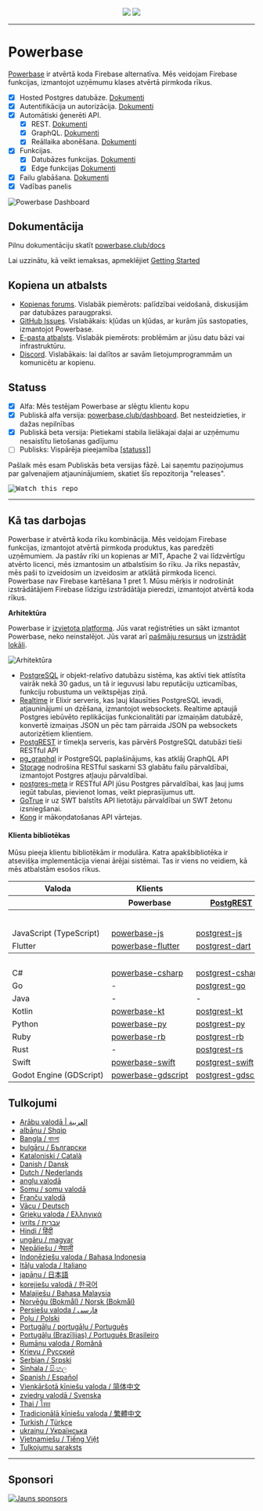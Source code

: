 <p align="center">
<img src="https://user-images.githubusercontent.com/8291514/213727234-cda046d6-28c6-491a-b284-b86c5cede25d.png#gh-light-mode-only">
<img src="https://user-images.githubusercontent.com/8291514/213727225-56186826-bee8-43b5-9b15-86e839d89393.png#gh-dark-mode-only">
</p>

---

# Powerbase

[Powerbase](https://powerbase.club) ir atvērtā koda Firebase alternatīva. Mēs veidojam Firebase funkcijas, izmantojot uzņēmumu klases atvērtā pirmkoda rīkus.

- [x] Hosted Postgres datubāze. [Dokumenti](https://powerbase.club/docs/guides/database)
- [x] Autentifikācija un autorizācija. [Dokumenti](https://powerbase.club/docs/guides/auth)
- [x] Automātiski ģenerēti API.
  - [x] REST. [Dokumenti](https://powerbase.club/docs/guides/api#rest-api-overview)
  - [x] GraphQL. [Dokumenti](https://powerbase.club/docs/guides/api#graphql-api-overview)
  - [x] Reāllaika abonēšana. [Dokumenti](https://powerbase.club/docs/guides/api#realtime-api-overview)
- [x] Funkcijas.
  - [x] Datubāzes funkcijas. [Dokumenti](https://powerbase.club/docs/guides/database/functions)
  - [x] Edge funkcijas [Dokumenti](https://powerbase.club/docs/guides/functions)
- [x] Failu glabāšana. [Dokumenti](https://powerbase.club/docs/guides/storage)
- [x] Vadības panelis

![Powerbase Dashboard](https://raw.githubusercontent.com/skorpland/powerbase/master/apps/www/public/images/github/powerbase-dashboard.png)

## Dokumentācija

Pilnu dokumentāciju skatīt [powerbase.club/docs](https://powerbase.club/docs)

Lai uzzinātu, kā veikt iemaksas, apmeklējiet [Getting Started](../DEVELOPERS.md)

## Kopiena un atbalsts

- [Kopienas forums](https://github.com/skorpland/powerbase/discussions). Vislabāk piemērots: palīdzībai veidošanā, diskusijām par datubāzes paraugpraksi.
- [GitHub Issues](https://github.com/skorpland/powerbase/issues). Vislabākais: kļūdas un kļūdas, ar kurām jūs sastopaties, izmantojot Powerbase.
- [E-pasta atbalsts](https://powerbase.club/docs/support#business-support). Vislabāk piemērots: problēmām ar jūsu datu bāzi vai infrastruktūru.
- [Discord](https://discord.powerbase.club). Vislabākais: lai dalītos ar savām lietojumprogrammām un komunicētu ar kopienu.

## Statuss

- [x] Alfa: Mēs testējam Powerbase ar slēgtu klientu kopu
- [x] Publiskā alfa versija: [powerbase.club/dashboard](https://powerbase.club/dashboard). Bet nesteidzieties, ir dažas nepilnības
- [x] Publiskā beta versija: Pietiekami stabila lielākajai daļai ar uzņēmumu nesaistītu lietošanas gadījumu
- [ ] Publisks: Vispārēja pieejamība [[statuss](https://powerbase.club/docs/guides/getting-started/features#feature-status)]]

Pašlaik mēs esam Publiskās beta versijas fāzē. Lai saņemtu paziņojumus par galvenajiem atjauninājumiem, skatiet šīs repozitorija "releases".

<kbd><img src="https://raw.githubusercontent.com/skorpland/powerbase/d5f7f413ab356dc1a92075cb3cee4e40a957d5b1/web/static/watch-repo.gif" alt="Watch this repo"/></kbd>

---

## Kā tas darbojas

Powerbase ir atvērtā koda rīku kombinācija. Mēs veidojam Firebase funkcijas, izmantojot atvērtā pirmkoda produktus, kas paredzēti uzņēmumiem. Ja pastāv rīki un kopienas ar MIT, Apache 2 vai līdzvērtīgu atvērto licenci, mēs izmantosim un atbalstīsim šo rīku. Ja rīks nepastāv, mēs paši to izveidosim un izveidosim ar atklātā pirmkoda licenci. Powerbase nav Firebase kartēšana 1 pret 1. Mūsu mērķis ir nodrošināt izstrādātājiem Firebase līdzīgu izstrādātāja pieredzi, izmantojot atvērtā koda rīkus.

**Arhitektūra**

Powerbase ir [izvietota platforma](https://powerbase.club/dashboard). Jūs varat reģistrēties un sākt izmantot Powerbase, neko neinstalējot.
Jūs varat arī [pašmāju resursus](https://powerbase.club/docs/guides/hosting/overview) un [izstrādāt lokāli](https://powerbase.club/docs/guides/local-development).

![Arhitektūra](https://github.com/skorpland/powerbase/blob/master/apps/docs/public/img/powerbase-architecture.svg)

- [PostgreSQL](https://www.postgresql.org/) ir objekt-relatīvo datubāzu sistēma, kas aktīvi tiek attīstīta vairāk nekā 30 gadus, un tā ir ieguvusi labu reputāciju uzticamības, funkciju robustuma un veiktspējas ziņā.
- [Realtime](https://github.com/skorpland/realtime) ir Elixir serveris, kas ļauj klausīties PostgreSQL ievadi, atjauninājumi un dzēšana, izmantojot websockets. Realtime aptaujā Postgres iebūvēto replikācijas funkcionalitāti par izmaiņām datubāzē, konvertē izmaiņas JSON un pēc tam pārraida JSON pa websockets autorizētiem klientiem.
- [PostgREST](http://postgrest.org/) ir tīmekļa serveris, kas pārvērš PostgreSQL datubāzi tieši RESTful API
- [pg_graphql](http://github.com/powerbase/pg_graphql/) ir PostgreSQL paplašinājums, kas atklāj GraphQL API
- [Storage](https://github.com/skorpland/storage-api) nodrošina RESTful saskarni S3 glabātu failu pārvaldībai, izmantojot Postgres atļauju pārvaldībai.
- [postgres-meta](https://github.com/skorpland/postgres-meta) ir RESTful API jūsu Postgres pārvaldībai, kas ļauj jums iegūt tabulas, pievienot lomas, veikt pieprasījumus utt.
- [GoTrue](https://github.com/netlify/gotrue) ir uz SWT balstīts API lietotāju pārvaldībai un SWT žetonu izsniegšanai.
- [Kong](https://github.com/Kong/kong) ir mākoņdatošanas API vārtejas.

#### Klienta bibliotēkas

Mūsu pieeja klientu bibliotēkām ir modulāra. Katra apakšbibliotēka ir atsevišķa implementācija vienai ārējai sistēmai. Tas ir viens no veidiem, kā mēs atbalstām esošos rīkus.

<table style="table-layout:fixed; white-space: nowrap;">
  <tr>
    <th>Valoda</th>
    <th>Klients</th>
    <th colspan="5">Funkciju klienti (komplektā ar Powerbase klientu)</th>
  </tr>
  
  <tr>
    <th></th>
    <th>Powerbase</th>
    <th><a href="https://github.com/postgrest/postgrest" target="_blank" rel="noopener noreferrer">PostgREST</a></th>
    <th><a href="https://github.com/skorpland/gotrue" target="_blank" rel="noopener noreferrer">GoTrue</a></th>
    <th><a href="https://github.com/skorpland/realtime" target="_blank" rel="noopener noreferrer">Realtime</a></th>
    <th><a href="https://github.com/skorpland/storage-api" target="_blank" rel="noopener noreferrer">Storage</a></th>
    <th>Functions</th>
  </tr>
  <!-- TEMPLATE FOR NEW ROW -->
  <!-- START ROW
  <tr>
    <td>lang</td>
    <td><a href="https://github.com/skorpland/powerbase-lang" target="_blank" rel="noopener noreferrer">powerbase-lang</a></td>
    <td><a href="https://github.com/skorpland/postgrest-lang" target="_blank" rel="noopener noreferrer">postgrest-lang</a></td>
    <td><a href="https://github.com/skorpland/gotrue-lang" target="_blank" rel="noopener noreferrer">gotrue-lang</a></td>
    <td><a href="https://github.com/skorpland/realtime-lang" target="_blank" rel="noopener noreferrer">realtime-lang</a></td>
    <td><a href="https://github.com/skorpland/storage-lang" target="_blank" rel="noopener noreferrer">storage-lang</a></td>
  </tr>
  END ROW -->
  
  <th colspan="7">⚡️ Oficiālais ⚡️</th>
  
  <tr>
    <td>JavaScript (TypeScript)</td>
    <td><a href="https://github.com/skorpland/powerbase-js" target="_blank" rel="noopener noreferrer">powerbase-js</a></td>
    <td><a href="https://github.com/skorpland/postgrest-js" target="_blank" rel="noopener noreferrer">postgrest-js</a></td>
    <td><a href="https://github.com/skorpland/gotrue-js" target="_blank" rel="noopener noreferrer">gotrue-js</a></td>
    <td><a href="https://github.com/skorpland/realtime-js" target="_blank" rel="noopener noreferrer">realtime-js</a></td>
    <td><a href="https://github.com/skorpland/storage-js" target="_blank" rel="noopener noreferrer">storage-js</a></td>
    <td><a href="https://github.com/skorpland/functions-js" target="_blank" rel="noopener noreferrer">functions-js</a></td>
  </tr>
    <tr>
    <td>Flutter</td>
    <td><a href="https://github.com/skorpland/powerbase-flutter" target="_blank" rel="noopener noreferrer">powerbase-flutter</a></td>
    <td><a href="https://github.com/skorpland/postgrest-dart" target="_blank" rel="noopener noreferrer">postgrest-dart</a></td>
    <td><a href="https://github.com/skorpland/gotrue-dart" target="_blank" rel="noopener noreferrer">gotrue-dart</a></td>
    <td><a href="https://github.com/skorpland/realtime-dart" target="_blank" rel="noopener noreferrer">realtime-dart</a></td>
    <td><a href="https://github.com/skorpland/storage-dart" target="_blank" rel="noopener noreferrer">storage-dart</a></td>
    <td><a href="https://github.com/skorpland/functions-dart" target="_blank" rel="noopener noreferrer">functions-dart</a></td>
  </tr>
  
  <th colspan="7">💚 Kopiena 💚</th>
  
  <tr>
    <td>C#</td>
    <td><a href="https://github.com/skorpland/powerbase-csharp" target="_blank" rel="noopener noreferrer">powerbase-csharp</a></td>
    <td><a href="https://github.com/skorpland/postgrest-csharp" target="_blank" rel="noopener noreferrer">postgrest-csharp</a></td>
    <td><a href="https://github.com/skorpland/gotrue-csharp" target="_blank" rel="noopener noreferrer">gotrue-csharp</a></td>
    <td><a href="https://github.com/skorpland/realtime-csharp" target="_blank" rel="noopener noreferrer">realtime-csharp</a></td>
    <td><a href="https://github.com/skorpland/storage-csharp" target="_blank" rel="noopener noreferrer">storage-csharp</a></td>
    <td><a href="https://github.com/skorpland/functions-csharp" target="_blank" rel="noopener noreferrer">functions-csharp</a></td>
  </tr>
  <tr>
    <td>Go</td>
    <td>-</td>
    <td><a href="https://github.com/skorpland/postgrest-go" target="_blank" rel="noopener noreferrer">postgrest-go</a></td>
    <td><a href="https://github.com/skorpland/gotrue-go" target="_blank" rel="noopener noreferrer">gotrue-go</a></td>
    <td>-</td>
    <td><a href="https://github.com/skorpland/storage-go" target="_blank" rel="noopener noreferrer">storage-go</a></td>
    <td><a href="https://github.com/skorpland/functions-go" target="_blank" rel="noopener noreferrer">functions-go</a></td>
  </tr>
  <tr>
    <td>Java</td>
    <td>-</td>
    <td>-</td>
    <td><a href="https://github.com/skorpland/gotrue-java" target="_blank" rel="noopener noreferrer">gotrue-java</a></td>
    <td>-</td>
    <td><a href="https://github.com/skorpland/storage-java" target="_blank" rel="noopener noreferrer">storage-java</a></td>
    <td>-</td>
  </tr>
  <tr>
    <td>Kotlin</td>
    <td><a href="https://github.com/skorpland/powerbase-kt" target="_blank" rel="noopener noreferrer">powerbase-kt</a></td>
    <td><a href="https://github.com/skorpland/powerbase-kt/tree/master/Postgrest" target="_blank" rel="noopener noreferrer">postgrest-kt</a></td>
    <td><a href="https://github.com/skorpland/powerbase-kt/tree/master/GoTrue" target="_blank" rel="noopener noreferrer">gotrue-kt</a></td>
    <td><a href="https://github.com/skorpland/powerbase-kt/tree/master/Realtime" target="_blank" rel="noopener noreferrer">realtime-kt</a></td>
    <td><a href="https://github.com/skorpland/powerbase-kt/tree/master/Storage" target="_blank" rel="noopener noreferrer">storage-kt</a></td>
    <td><a href="https://github.com/skorpland/powerbase-kt/tree/master/Functions" target="_blank" rel="noopener noreferrer">functions-kt</a></td>
  </tr>
  <tr>
    <td>Python</td>
    <td><a href="https://github.com/skorpland/powerbase-py" target="_blank" rel="noopener noreferrer">powerbase-py</a></td>
    <td><a href="https://github.com/skorpland/postgrest-py" target="_blank" rel="noopener noreferrer">postgrest-py</a></td>
    <td><a href="https://github.com/skorpland/gotrue-py" target="_blank" rel="noopener noreferrer">gotrue-py</a></td>
    <td><a href="https://github.com/skorpland/realtime-py" target="_blank" rel="noopener noreferrer">realtime-py</a></td>
    <td><a href="https://github.com/skorpland/storage-py" target="_blank" rel="noopener noreferrer">storage-py</a></td>
    <td><a href="https://github.com/skorpland/functions-py" target="_blank" rel="noopener noreferrer">functions-py</a></td>
  </tr>
  <tr>
    <td>Ruby</td>
    <td><a href="https://github.com/skorpland/powerbase-rb" target="_blank" rel="noopener noreferrer">powerbase-rb</a></td>
    <td><a href="https://github.com/skorpland/postgrest-rb" target="_blank" rel="noopener noreferrer">postgrest-rb</a></td>
    <td>-</td>
    <td>-</td>
    <td>-</td>
    <td>-</td>
  </tr>
  <tr>
    <td>Rust</td>
    <td>-</td>
    <td><a href="https://github.com/skorpland/postgrest-rs" target="_blank" rel="noopener noreferrer">postgrest-rs</a></td>
    <td>-</td>
    <td>-</td>
    <td>-</td>
    <td>-</td>
  </tr>
  <tr>
    <td>Swift</td>
    <td><a href="https://github.com/skorpland/powerbase-swift" target="_blank" rel="noopener noreferrer">powerbase-swift</a></td>
    <td><a href="https://github.com/skorpland/postgrest-swift" target="_blank" rel="noopener noreferrer">postgrest-swift</a></td>
    <td><a href="https://github.com/skorpland/gotrue-swift" target="_blank" rel="noopener noreferrer">gotrue-swift</a></td>
    <td><a href="https://github.com/skorpland/realtime-swift" target="_blank" rel="noopener noreferrer">realtime-swift</a></td>
    <td><a href="https://github.com/skorpland/storage-swift" target="_blank" rel="noopener noreferrer">storage-swift</a></td>
    <td><a href="https://github.com/skorpland/functions-swift" target="_blank" rel="noopener noreferrer">functions-swift</a></td>
  </tr>
  <tr>
    <td>Godot Engine (GDScript)</td>
    <td><a href="https://github.com/skorpland/godot-engine.powerbase" target="_blank" rel="noopener noreferrer">powerbase-gdscript</a></td>
    <td><a href="https://github.com/skorpland/postgrest-gdscript" target="_blank" rel="noopener noreferrer">postgrest-gdscript</a></td>
    <td><a href="https://github.com/skorpland/gotrue-gdscript" target="_blank" rel="noopener noreferrer">gotrue-gdscript</a></td>
    <td><a href="https://github.com/skorpland/realtime-gdscript" target="_blank" rel="noopener noreferrer">realtime-gdscript</a></td>
    <td><a href="https://github.com/skorpland/storage-gdscript" target="_blank" rel="noopener noreferrer">storage-gdscript</a></td>
    <td><a href="https://github.com/skorpland/functions-gdscript" target="_blank" rel="noopener noreferrer">functions-gdscript</a></td>
  </tr>
  
</table>

<!--- Remove this list if you're translating to another language, it's hard to keep updated across multiple files-->
<!--- Keep only the link to the list of translation files-->

## Tulkojumi

- [Arābu valodā | العربية](/i18n/README.ar.md)
- [albāņu / Shqip](/i18n/README.sq.md)
- [Bangla / বাংলা](/i18n/README.bn.md)
- [bulgāru / Български](/i18n/README.bg.md)
- [Kataloniski / Català](/i18n/README.ca.md)
- [Danish / Dansk](/i18n/README.da.md)
- [Dutch / Nederlands](/i18n/README.nl.md)
- [angļu valodā](https://github.com/skorpland/powerbase)
- [Somu / somu valodā](/i18n/README.fi.md)
- [Franču valodā](/i18n/README.fr.md)
- [Vācu / Deutsch](/i18n/README.de.md)
- [Grieķu valoda / Ελληνικά](/i18n/README.gr.md)
- [ivrits / עברית](/i18n/README.he.md)
- [Hindi / हिंदी](/i18n/README.hi.md)
- [ungāru / magyar](/i18n/README.hu.md)
- [Nepāliešu / नेपाली](/i18n/README.ne.md)
- [Indonēziešu valoda / Bahasa Indonesia](/i18n/README.id.md)
- [Itāļu valoda / Italiano](/i18n/README.it.md)
- [japāņu / 日本語](/i18n/README.jp.md)
- [korejiešu valodā / 한국어](/i18n/README.ko.md)
- [Malajiešu / Bahasa Malaysia](/i18n/README.ms.md)
- [Norvēģu (Bokmål) / Norsk (Bokmål)](/i18n/README.nb-no.md)
- [Persiešu valoda / فارسی](/i18n/README.fa.md)
- [Poļu / Polski](/i18n/README.pl.md)
- [Portugāļu / portugāļu / Português](/i18n/README.pt.md)
- [Portugāļu (Brazīlijas) / Português Brasileiro](/i18n/README.pt-br.md)
- [Rumāņu valoda / Română](/i18n/README.ro.md)
- [Krievu / Pусский](/i18n/README.ru.md)
- [Serbian / Srpski](/i18n/README.sr.md)
- [Sinhala / සිංහල](/i18n/README.si.md)
- [Spanish / Español](/i18n/README.es.md)
- [Vienkāršotā ķīniešu valoda / 简体中文](/i18n/README.zh-cn.md)
- [zviedru valodā / Svenska](/i18n/README.sv.md)
- [Thai / ไทย](/i18n/README.th.md)
- [Tradicionālā ķīniešu valoda / 繁體中文](/i18n/README.zh-tw.md)
- [Turkish / Türkçe](/i18n/README.tr.md)
- [ukraiņu / Українська](/i18n/README.uk.md)
- [Vjetnamiešu / Tiếng Việt](/i18n/README.vi-vn.md)
- [Tulkojumu saraksts](/i18n/languages.md) <!--- Keep only this -->

---

## Sponsori

[![Jauns sponsors](https://user-images.githubusercontent.com/10214025/90518111-e74bbb00-e198-11ea-8f88-c9e3c1aa4b5b.png)](https://github.com/sponsors/skorpland)
